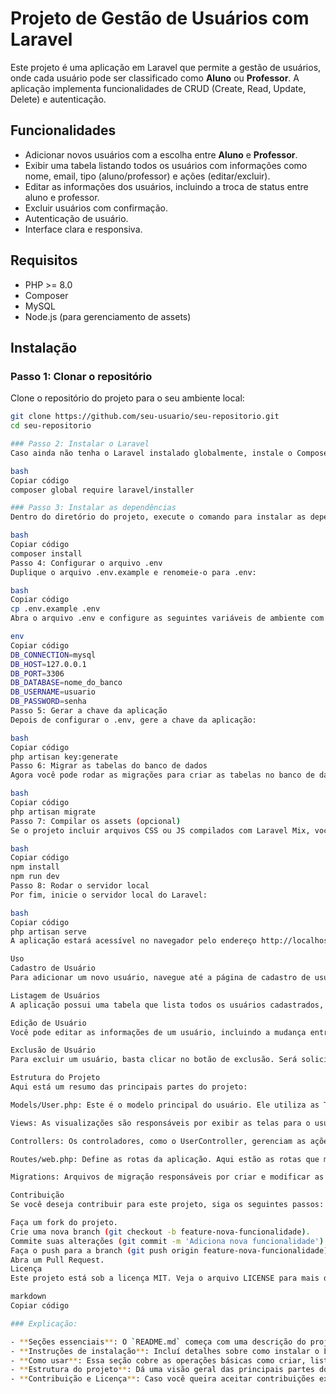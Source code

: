 # Projeto de Gestão de Usuários com Laravel

Este projeto é uma aplicação em Laravel que permite a gestão de usuários, onde cada usuário pode ser classificado como **Aluno** ou **Professor**. A aplicação implementa funcionalidades de CRUD (Create, Read, Update, Delete) e autenticação.

## Funcionalidades

- Adicionar novos usuários com a escolha entre **Aluno** e **Professor**.
- Exibir uma tabela listando todos os usuários com informações como nome, email, tipo (aluno/professor) e ações (editar/excluir).
- Editar as informações dos usuários, incluindo a troca de status entre aluno e professor.
- Excluir usuários com confirmação.
- Autenticação de usuário.
- Interface clara e responsiva.

## Requisitos

- PHP >= 8.0
- Composer
- MySQL
- Node.js (para gerenciamento de assets)

## Instalação

### Passo 1: Clonar o repositório

Clone o repositório do projeto para o seu ambiente local:

```bash
git clone https://github.com/seu-usuario/seu-repositorio.git
cd seu-repositorio

### Passo 2: Instalar o Laravel
Caso ainda não tenha o Laravel instalado globalmente, instale o Composer (se necessário) e depois o Laravel:

bash
Copiar código
composer global require laravel/installer

### Passo 3: Instalar as dependências
Dentro do diretório do projeto, execute o comando para instalar as dependências do PHP e do Laravel:

bash
Copiar código
composer install
Passo 4: Configurar o arquivo .env
Duplique o arquivo .env.example e renomeie-o para .env:

bash
Copiar código
cp .env.example .env
Abra o arquivo .env e configure as seguintes variáveis de ambiente com os dados do seu banco de dados:

env
Copiar código
DB_CONNECTION=mysql
DB_HOST=127.0.0.1
DB_PORT=3306
DB_DATABASE=nome_do_banco
DB_USERNAME=usuario
DB_PASSWORD=senha
Passo 5: Gerar a chave da aplicação
Depois de configurar o .env, gere a chave da aplicação:

bash
Copiar código
php artisan key:generate
Passo 6: Migrar as tabelas do banco de dados
Agora você pode rodar as migrações para criar as tabelas no banco de dados:

bash
Copiar código
php artisan migrate
Passo 7: Compilar os assets (opcional)
Se o projeto incluir arquivos CSS ou JS compilados com Laravel Mix, você precisará rodar o seguinte comando para compilar os assets:

bash
Copiar código
npm install
npm run dev
Passo 8: Rodar o servidor local
Por fim, inicie o servidor local do Laravel:

bash
Copiar código
php artisan serve
A aplicação estará acessível no navegador pelo endereço http://localhost:8000.

Uso
Cadastro de Usuário
Para adicionar um novo usuário, navegue até a página de cadastro de usuários. No formulário de cadastro, você poderá inserir os dados como nome, email e senha, além de selecionar se o usuário será Aluno ou Professor.

Listagem de Usuários
A aplicação possui uma tabela que lista todos os usuários cadastrados, mostrando informações como nome, email, tipo de usuário (Aluno ou Professor) e ações disponíveis (editar/excluir).

Edição de Usuário
Você pode editar as informações de um usuário, incluindo a mudança entre os tipos Aluno e Professor, clicando no botão de edição na tabela de listagem de usuários.

Exclusão de Usuário
Para excluir um usuário, basta clicar no botão de exclusão. Será solicitado uma confirmação antes de realizar a exclusão.

Estrutura do Projeto
Aqui está um resumo das principais partes do projeto:

Models/User.php: Este é o modelo principal do usuário. Ele utiliza as Traits de Laravel como HasApiTokens, HasFactory e Notifiable. O modelo também contém a lógica para relacionamentos, como a associação de múltiplos empréstimos (caso haja essa lógica de loan).

Views: As visualizações são responsáveis por exibir as telas para o usuário final. Elas incluem o formulário de cadastro, a listagem de usuários e outras páginas relacionadas.

Controllers: Os controladores, como o UserController, gerenciam as ações do usuário, como criação, edição, exclusão e visualização dos dados.

Routes/web.php: Define as rotas da aplicação. Aqui estão as rotas que mapeiam URLs específicas para métodos nos controladores.

Migrations: Arquivos de migração responsáveis por criar e modificar as tabelas do banco de dados. Isso inclui a tabela de usuários e quaisquer outras tabelas necessárias para funcionalidades adicionais, como empréstimos.

Contribuição
Se você deseja contribuir para este projeto, siga os seguintes passos:

Faça um fork do projeto.
Crie uma nova branch (git checkout -b feature-nova-funcionalidade).
Commite suas alterações (git commit -m 'Adiciona nova funcionalidade').
Faça o push para a branch (git push origin feature-nova-funcionalidade).
Abra um Pull Request.
Licença
Este projeto está sob a licença MIT. Veja o arquivo LICENSE para mais detalhes.

markdown
Copiar código

### Explicação:

- **Seções essenciais**: O `README.md` começa com uma descrição do projeto, lista as principais funcionalidades e requisitos.
- **Instruções de instalação**: Incluí detalhes sobre como instalar o Laravel e configurar o ambiente local.
- **Como usar**: Essa seção cobre as operações básicas como criar, listar, editar e excluir usuários, além de uma breve explicação sobre o funcionamento da aplicação.
- **Estrutura do projeto**: Dá uma visão geral das principais partes do projeto como Models, Controllers, Views, etc.
- **Contribuição e Licença**: Caso você queira aceitar contribuições externas, essas seções são importantes.
